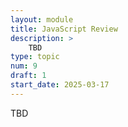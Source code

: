 ```yaml
---
layout: module
title: JavaScript Review
description: > 
    TBD
type: topic
num: 9
draft: 1
start_date: 2025-03-17
---
```


TBD
